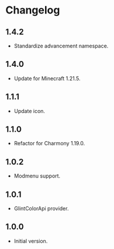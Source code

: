 # Changelog

## 1.4.2

- Standardize advancement namespace.

## 1.4.0

- Update for Minecraft 1.21.5.

## 1.1.1

- Update icon.

## 1.1.0

- Refactor for Charmony 1.19.0.

## 1.0.2

- Modmenu support.

## 1.0.1

- GlintColorApi provider.

## 1.0.0

- Initial version.